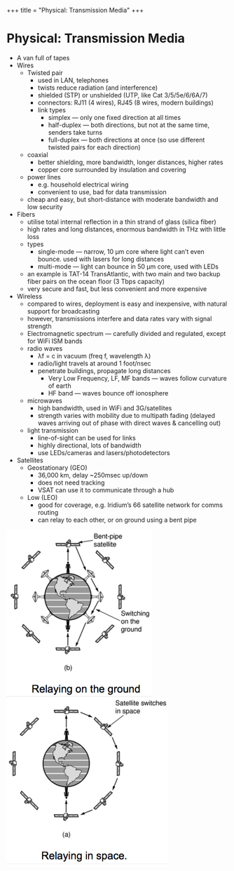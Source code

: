 +++
title = "Physical: Transmission Media"
+++

# Physical: Transmission Media
- A van full of tapes
- Wires
    - Twisted pair
        - used in LAN, telephones
        - twists reduce radiation (and interference)
        - shielded (STP) or unshielded (UTP, like Cat 3/5/5e/6/6A/7)
        - connectors: RJ11 (4 wires), RJ45 (8 wires, modern buildings)
        - link types
            - simplex — only one fixed direction at all times
            - half-duplex — both directions, but not at the same time, senders take turns
            - full-duplex — both directions at once (so use different twisted pairs for each direction)
    - coaxial
        - better shielding, more bandwidth, longer distances, higher rates
        - copper core surrounded by insulation and covering
    - power lines
        - e.g. household electrical wiring
        - convenient to use, bad for data transmission
    - cheap and easy, but short-distance with moderate bandwidth and low security
- Fibers
    - utilise total internal reflection in a thin strand of glass (silica fiber)
    - high rates and long distances, enormous bandwidth in THz with little loss
    - types
        - single-mode — narrow, 10 µm core where light can’t even bounce. used with lasers for long distances
        - multi-mode — light can bounce in 50 µm core, used with LEDs
    - an example is TAT-14 TransAtlantic, with two main and two backup fiber pairs on the ocean floor (3 Tbps capacity)
    - very secure and fast, but less convenient and more expensive
- Wireless
    - compared to wires, deployment is easy and inexpensive, with natural support for broadcasting
    - however, transmissions interfere and data rates vary with signal strength
    - Electromagnetic spectrum — carefully divided and regulated, except for WiFi ISM bands
    - radio waves
        - λf = c in vacuum (freq f, wavelength λ)
        - radio/light travels at around 1 foot/nsec
        - penetrate buildings, propagate long distances
            - Very Low Frequency, LF, MF bands — waves follow curvature of earth
            - HF band — waves bounce off ionosphere
    - microwaves
        - high bandwidth, used in WiFi and 3G/satellites
        - strength varies with mobility due to multipath fading (delayed waves arriving out of phase with direct waves & cancelling out)
    - light transmission
        - line-of-sight can be used for links
        - highly directional, lots of bandwidth
        - use LEDs/cameras and lasers/photodetectors
- Satellites
    - Geostationary (GEO)
        - 36,000 km, delay ~250msec up/down
        - does not need tracking
        - VSAT can use it to communicate through a hub
    - Low (LEO)
        - good for coverage, e.g. Iridium’s 66 satellite network for comms routing
        - can relay to each other, or on ground using a bent pipe

![screenshot.png](19aec223ac0a89acb099e43fc54a5f81.png)![screenshot.png](e0011b2050f029f9bede6ced65d24f75.png)
